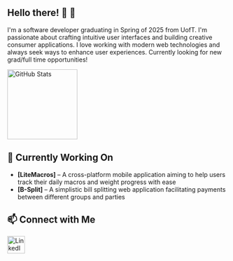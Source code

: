 ## Hello there! 👋 🙂
I'm a software developer graduating in Spring of 2025 from UofT. I'm passionate about crafting intuitive user interfaces and building creative consumer applications. I love working with modern web technologies and always seek ways to enhance user experiences. Currently looking for new grad/full time opportunities!

<p align="left">
  <img src="https://github-readme-stats.vercel.app/api?username=jerry-dang&show_icons=true&theme=radical" alt="GitHub Stats" height="160"/>
<!--   <img src="https://github-readme-stats.vercel.app/api/top-langs/?username=jerry-dang&layout=compact&theme=radical" alt="Most Used Languages" height="160"/> -->
</p>

## 🚀 Currently Working On
- **[LiteMacros]** – A cross-platform mobile application aiming to help users track their daily macros and weight progress with ease
- **[B-Split]** – A simplistic bill splitting web application facilitating payments between different groups and parties

## 📫 Connect with Me

<p align="left">
  <a href="https://www.linkedin.com/in/jerry-dang-b6a473195/" target="_blank">
    <img src="https://cdn.jsdelivr.net/gh/devicons/devicon/icons/linkedin/linkedin-original.svg" alt="LinkedIn" width="40" height="40"/>
  </a>
</p>
